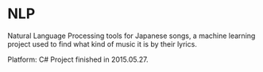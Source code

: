 # NLP
Natural Language Processing tools for Japanese songs, a machine learning project used to find what kind of music it is by their lyrics.

Platform: C#
Project finished in 2015.05.27.

